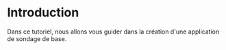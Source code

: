 # Introduction

Dans ce tutoriel, nous allons vous guider dans la création d'une application de sondage de base.
